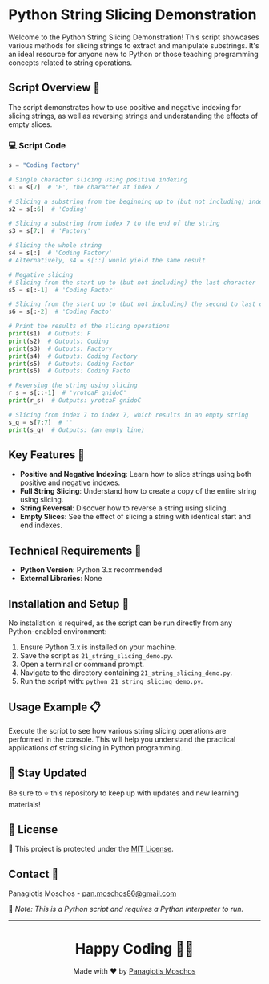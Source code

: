 # Python String Slicing Demonstration

Welcome to the Python String Slicing Demonstration! This script showcases various methods for slicing strings to extract and manipulate substrings. It's an ideal resource for anyone new to Python or those teaching programming concepts related to string operations.

## Script Overview 📘

The script demonstrates how to use positive and negative indexing for slicing strings, as well as reversing strings and understanding the effects of empty slices.

### :computer: Script Code

```python
s = "Coding Factory"

# Single character slicing using positive indexing
s1 = s[7]  # 'F', the character at index 7

# Slicing a substring from the beginning up to (but not including) index 6
s2 = s[:6]  # 'Coding'

# Slicing a substring from index 7 to the end of the string
s3 = s[7:]  # 'Factory'

# Slicing the whole string
s4 = s[:]  # 'Coding Factory'
# Alternatively, s4 = s[::] would yield the same result

# Negative slicing
# Slicing from the start up to (but not including) the last character
s5 = s[:-1]  # 'Coding Factor'

# Slicing from the start up to (but not including) the second to last character
s6 = s[:-2]  # 'Coding Facto'

# Print the results of the slicing operations
print(s1)  # Outputs: F
print(s2)  # Outputs: Coding
print(s3)  # Outputs: Factory
print(s4)  # Outputs: Coding Factory
print(s5)  # Outputs: Coding Factor
print(s6)  # Outputs: Coding Facto

# Reversing the string using slicing
r_s = s[::-1]  # 'yrotcaF gnidoC'
print(r_s)  # Outputs: yrotcaF gnidoC

# Slicing from index 7 to index 7, which results in an empty string
s_q = s[7:7]  # ''
print(s_q)  # Outputs: (an empty line)
```

## Key Features 🌟

- **Positive and Negative Indexing**: Learn how to slice strings using both positive and negative indexes.
- **Full String Slicing**: Understand how to create a copy of the entire string using slicing.
- **String Reversal**: Discover how to reverse a string using slicing.
- **Empty Slices**: See the effect of slicing a string with identical start and end indexes.

## Technical Requirements 🔧

- **Python Version**: Python 3.x recommended
- **External Libraries**: None

## Installation and Setup 🚀

No installation is required, as the script can be run directly from any Python-enabled environment:
1. Ensure Python 3.x is installed on your machine.
2. Save the script as `21_string_slicing_demo.py`.
3. Open a terminal or command prompt.
4. Navigate to the directory containing `21_string_slicing_demo.py`.
5. Run the script with: `python 21_string_slicing_demo.py`.

## Usage Example 📋

Execute the script to see how various string slicing operations are performed in the console. This will help you understand the practical applications of string slicing in Python programming.

## 📢 Stay Updated
Be sure to ⭐ this repository to keep up with updates and new learning materials!

## 📄 License
🔐 This project is protected under the [MIT License](https://mit-license.org/).

## Contact 📧
Panagiotis Moschos - pan.moschos86@gmail.com

🔗 *Note: This is a Python script and requires a Python interpreter to run.*

---
<h1 align=center>Happy Coding 👨‍💻 </h1>

<p align="center">
  Made with ❤️ by 
  <a href="https://www.linkedin.com/in/panagiotis-moschos" target="_blank">Panagiotis Moschos</a>
</p>